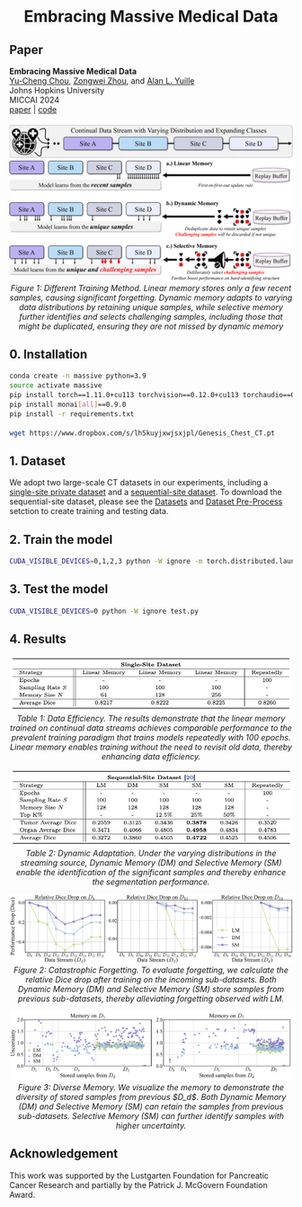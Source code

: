 # <p align=center>Embracing Massive Medical Data</p><!-- omit in toc -->

## Paper
<b>Embracing Massive Medical Data</b> <br/>
[Yu-Cheng Chou](https://scholar.google.com/citations?user=YVNRBTcAAAAJ), [Zongwei Zhou](https://www.zongweiz.com/), and [Alan L. Yuille](https://www.cs.jhu.edu/~ayuille/) <br/>
Johns Hopkins University  <br/>
MICCAI 2024 <br/>
[paper](https://www.cs.jhu.edu/~alanlab/Pubs24/chou2024embracing.pdf) | [code](https://github.com/MrGiovanni/OnlineLearning)



<p align="center">
    <img src="./assets/method.png"/> <br />
    <em> 
    Figure 1: Different Training Method. Linear memory stores only a few recent samples, causing significant forgetting. Dynamic memory adapts to varying data distributions by retaining unique samples, while selective memory further identifies and selects challenging samples, including those that might be duplicated, ensuring they are not missed by dynamic memory
    </em>
</p>

## 0. Installation
```bash
conda create -n massive python=3.9
source activate massive
pip install torch==1.11.0+cu113 torchvision==0.12.0+cu113 torchaudio==0.11.0 --extra-index-url https://download.pytorch.org/whl/cu113
pip install monai[all]==0.9.0
pip install -r requirements.txt

wget https://www.dropbox.com/s/lh5kuyjxwjsxjpl/Genesis_Chest_CT.pt
```
## 1. Dataset

We adopt two large-scale CT datasets in our experiments, including a [single-site private dataset](https://www.medrxiv.org/content/medrxiv/early/2022/09/25/2022.09.24.22280071.full.pdf)  and a [sequential-site dataset](https://github.com/ljwztc/CLIP-Driven-Universal-Model.git). To download the sequential-site dataset, please see the [Datasets](https://github.com/ljwztc/CLIP-Driven-Universal-Model/blob/49715510829946f09f8330bd3a6e7b02e9fd51de/README.md?plain=1#L35) and [Dataset Pre-Process](https://github.com/ljwztc/CLIP-Driven-Universal-Model/blob/49715510829946f09f8330bd3a6e7b02e9fd51de/README.md?plain=1#L83) setction to create training and testing data.

## 2. Train the model
```bash
CUDA_VISIBLE_DEVICES=0,1,2,3 python -W ignore -m torch.distributed.launch --nproc_per_node=4 --master_port=1234 train.py
``` 


## 3. Test the model
```bash
CUDA_VISIBLE_DEVICES=0 python -W ignore test.py
``` 

## 4. Results


<p align="center">
    <img src="./assets/single.png"/> <br />
    <em> 
    Table 1: Data Efficiency. The results demonstrate that the linear memory trained on continual data streams achieves comparable performance to the prevalent training paradigm that trains models repeatedly with 100 epochs. Linear memory enables training without the need to revisit old data, thereby enhancing data efficiency.
    </em>
</p>



<p align="center">
    <img src="./assets/sequential.png"/> <br />
    <em> 
    Table 2: Dynamic Adaptation. Under the varying distributions in the streaming source, Dynamic Memory (DM) and Selective Memory (SM) enable the identification of the significant samples and thereby enhance the segmentation performance.
    </em>
</p>


<p align="center">
    <img src="./assets/forgetting.png"/> <br />
    <em> 
    Figure 2: Catastrophic Forgetting. To evaluate forgetting, we calculate the relative Dice drop after training on the incoming sub-datasets. Both Dynamic Memory (DM) and Selective Memory (SM) store samples from previous sub-datasets, thereby alleviating forgetting observed with LM.
    </em>
</p>


<p align="center">
    <img src="./assets/memory.png"/> <br />
    <em> 
    Figure 3: Diverse Memory. We visualize the memory to demonstrate the diversity of stored samples from previous $D_d$. Both Dynamic Memory (DM) and Selective Memory (SM) can retain the samples from previous sub-datasets. Selective Memory (SM) can further identify samples with higher uncertainty.
    </em>
</p>


## Acknowledgement

This work was supported by the Lustgarten Foundation for Pancreatic Cancer Research and partially by the Patrick J. McGovern Foundation Award.